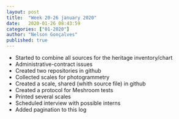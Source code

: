 ```yaml
---
layout: post
title:  "Week 20-26 january 2020"
date:   2020-01-26 08:43:59
categories: ["01-2020"]
author: "Nelson Gonçalves"
published: true
---
```


* Started to combine all sources for the heritage inventory/chart
* Administrative-contract issues
* Created two repositories in github
* Collected scales for photogrammetry
* Created a scale, shared  (whith source file) in github
* Created a protocol for Meshroom tests
* Printed several scales
* Scheduled interview with possible interns
* Added pagination to this log

